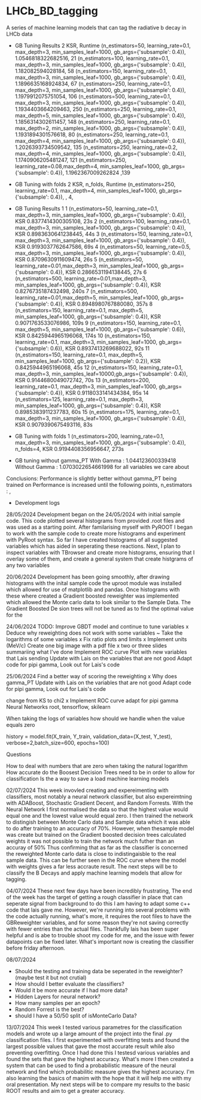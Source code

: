 # LHCb_BD_tagging
A series of machine learning models that can tag the radiative b decay in LHCb data


- GB Tuning Results 2
KSR, Runtime
(n_estimators=50,  learning_rate=0.1, max_depth=3, min_samples_leaf=1000, gb_args={'subsample': 0.4}), 1.0546818322682516, 21
(n_estimators=100, learning_rate=0.1, max_depth=3, min_samples_leaf=1000, gb_args={'subsample': 0.4}), 1.182082594028184,  58
(n_estimators=150, learning_rate=0.1, max_depth=3, min_samples_leaf=1000, gb_args={'subsample': 0.4}), 1.1896635168924834, 67
(n_estimators=250, learning_rate=0.1, max_depth=3, min_samples_leaf=1000, gb_args={'subsample': 0.4}), 1.1979912075751054, 106
(n_estimators=500, learning_rate=0.1, max_depth=3, min_samples_leaf=1000, gb_args={'subsample': 0.4}), 1.1934403664209463, 250
(n_estimators=250, learning_rate=0.1, max_depth=5, min_samples_leaf=1000, gb_args={'subsample': 0.4}), 1.1856314302611457, 148
(n_estimators=250, learning_rate=0.1, max_depth=2, min_samples_leaf=1000, gb_args={'subsample': 0.4}), 1.1931894301576618, 80
(n_estimators=250, learning_rate=0.1, max_depth=4, min_samples_leaf=1000, gb_args={'subsample': 0.4}), 1.2026393734509542, 135
(n_estimators=250, learning_rate=0.2, max_depth=4, min_samples_leaf=1000, gb_args={'subsample': 0.4}), 1.1740906205481247, 121
(n_estimators=250, learning_rate=0.08,max_depth=4, min_samples_leaf=1000, gb_args={'subsample': 0.4}), 1.1962367009262824 ,139

- GB Tuning with folds 2
KSR, n_folds, Runtime
(n_estimators=250, learning_rate=0.1, max_depth=4, min_samples_leaf=1000, gb_args={'subsample': 0.4}), , 4,  


- GB Tuning Results 1
1  (n_estimators=50,  learning_rate=0.1, max_depth=3, min_samples_leaf=1000, gb_args={'subsample': 0.4}), KSR 0.8377414300305108, 23s
2  (n_estimators=100, learning_rate=0.1, max_depth=3, min_samples_leaf=1000, gb_args={'subsample': 0.4}), KSR 0.8983630641238445, 44s
3  (n_estimators=150, learning_rate=0.1, max_depth=3, min_samples_leaf=1000, gb_args={'subsample': 0.4}), KSR 0.9193037762647586, 69s
4  (n_estimators=50,  learning_rate=0.5, max_depth=3, min_samples_leaf=1000, gb_args={'subsample': 0.4}), KSR 0.8709630911609474, 26s
5  (n_estimators=50,  learning_rate=0.01,max_depth=3, min_samples_leaf=1000, gb_args={'subsample': 0.4}), KSR 0.2866531194138445, 27s
6  (n_estimators=500, learning_rate=0.01,max_depth=3, min_samples_leaf=1000, gb_args={'subsample': 0.4}), KSR 0.8276735187432498, 240s
7  (n_estimators=500, learning_rate=0.01,max_depth=5, min_samples_leaf=1000, gb_args={'subsample': 0.4}), KSR 0.8948980767880080, 357s
8  (n_estimators=150, learning_rate=0.1, max_depth=5, min_samples_leaf=1000, gb_args={'subsample': 0.4}), KSR 0.9071763533076986, 109s
9  (n_estimators=150, learning_rate=0.1, max_depth=5, min_samples_leaf=1000, gb_args={'subsample': 0.6}), KSR 0.8425944965196068, 174s
10 (n_estimators=150, learning_rate=0.1, max_depth=3, min_samples_leaf=1000, gb_args={'subsample': 0.6}), KSR 0.8937413269688022, 92s
11 (n_estimators=150, learning_rate=0.1, max_depth=5, min_samples_leaf=1000, gb_args={'subsample': 0.2}), KSR 0.8425944965196068, 45s
12 (n_estimators=150, learning_rate=0.1, max_depth=3, min_samples_leaf=10000,gb_args={'subsample': 0.4}), KSR 0.9144680049072742, 70s
13 (n_estimators=200, learning_rate=0.1, max_depth=3, min_samples_leaf=1000, gb_args={'subsample': 0.4}), KSR 0.9118033141434384, 95s
14 (n_estimators=125, learning_rate=0.1, max_depth=3, min_samples_leaf=1000, gb_args={'subsample': 0.4}), KSR 0.8985383911237783, 60s
15 (n_estimators=175, learning_rate=0.1, max_depth=3, min_samples_leaf=1000, gb_args={'subsample': 0.4}), KSR 0.9079390675493116, 83s

- GB Tuning with folds 1
(n_estimators=200, learning_rate=0.1, max_depth=3, min_samples_leaf=1000, gb_args={'subsample': 0.4}), n_folds=4, KSR 0.9194408356956647, 273s

- GB tuning without gamma_PT
With Gamma    : 1.044123600339418
Without Gamma : 1.0703022654661998
for all variables we care about

Conclusions: Performance is slightly better without gamma_PT being trained on
             Performance is increased until the following points, n_estimators : ,




- Development logs

28/05/2024
Development began on the 24/05/2024 with initial sample code. This code plotted several histograms from provided .root files and was used as a starting point.
After familarising myself with PyROOT I began to work with the sample code to create more histograms and experiment with PyRoot syntax. So far I have created histograms of
all suggested variables which has aided in seperating these reactions. Next, I plan to inspect variables with TBrowser and create more histograms, ensuring that I overlay some of them, and create a general system that create histgrams of any two variables

20/06/2024
Development has been going smoothly, after drawing histograms with the inital sample code the uproot module was installed which allowed for use of matplotlib and pandas. Once histograms with these where created a Gradient boosted reweighter was implemented which allowed the Monte carlo data to look similar to the Sample Data. The Gradient Boosted De sion trees will not be tuned as to find the optimal value for the 

24/06/2024
TODO: 
Improve GBDT model and continue to tune variables x
Deduce why reweighting does not work with some variables ~
Take the logarithms of some variables x
Fix ratio plots and limits x
Implement units (MeV/c)
Create one big image with a pdf file x
two or three slides summariing what I've done
Implement ROC curve 
Plot with new variables that Lais sending
Update with Lais on the variables that are not good 
Adapt code for pipi gamma, Look out for Lais's code

25/06/2024
Find a better way of scoring the reweighting x
Why does gamma_PT
Update with Lais on the variables that are not good 
Adapt code for pipi gamma, Look out for Lais's code

change from KS to chi2 x
Implement ROC curve 
adapt for pipi gamma
Neural Networks root, tensorflow, skilearn

When taking the logs of variables how should we handle when the value equals zero


history = model.fit(X_train, Y_train, validation_data=(X_test, Y_test), verbose=2,batch_size=600, epochs=100)


Questions

How to deal with numbers that are zero when taking the natural logarithm 
How accurate do the Boosest Decision Trees need to be in order to allow for classification
Is the a way to save a load machine learning models


02/07/2024
This week invovled creating and expereimenting with classifiers, most notably a neural network classifier, but also expereimtning with ADABoost, Stochastic Gradient Decent, and Random Forrests. With the Neural Network I first normalised the data so that the highest value would equal one and the lowest value would equal zero. I then trained the network to distingish between Monte Carlo data and Sample data which it was able to do after training to an accuracy of 70%. However, when thesample model was create but trained on the Gradient boosted decision trees calculated weights it was not possible to train the network much futher than an accuray of 50% Thus confirming that as far as the classifier is concerned the reweighted Monte carlo data is close to indistingaisble to the real sample data. This can be further seen in the ROC curve where the model with weights gives a far less accraute result. The next steps will be to classify the B Decays and apply machine learning models that allow for tagging.

04/07/2024
These next few days have been incredibly frustrating, The  end of the week has the target of getting a rough classifier in place that can seperate signal from background to do this I am having to adapt some c++ code that lais gave me. However, we're running into several problems with the code actually running, what's more, it requires the root files to have the GBReweighter variables, and for some reason they're not saving correctly with fewer entries than the actual files. Thankfully lais has been super helpful and is abe to trouble shoot my code for me, and the issue with fewer datapoints can be fixed later. What's important now is creating the classifier before friday afternoon.

08/07/2024
 - Should the testing and training data be seperated in the reweighter? (maybe test it but not crutial)
 - How should I better evaluate the classifiers?
 - Would it be more accurate if I had more data?
 - Hidden Layers for neural network?
 - How many samples per an epoch?
 - Random Forrest is the best?
 - should I have a 50/50 split of isMonteCarlo Data?  

13/07/2024
This week I tested various parametres for the classification models and wrote up a large amount of the project into the final .py classification files. I first experimented with overfitting tests and found the largest possible values that gave the most accurate result while also preventing overfitting. Once I had done this I testesd various variables and found the sets that gave the highest accuracy. What's more I then created a system that can be used to find a probabilistic measure of the neural network and find which probabilitic measure gives the highest accuracy. I'm also learning the basics of manim with the hope that it will help me with my oral presentation. My next steps will be to compare my results to the basic ROOT results and aim to get a greater accuracy.

